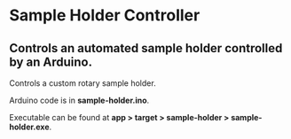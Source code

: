 # Sample Holder Controller
## Controls an automated sample holder controlled by an Arduino.

Controls a custom rotary sample holder.

Arduino code is in **sample-holder.ino**.

Executable can be found at **app > target > sample-holder > sample-holder.exe**.